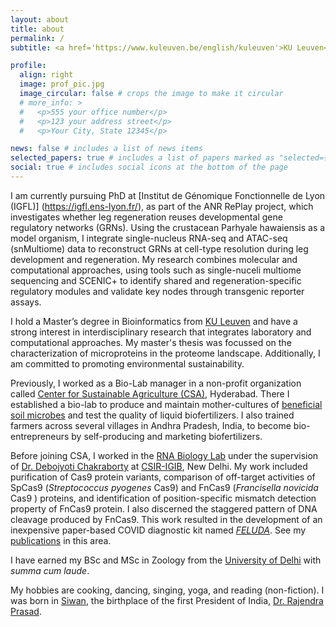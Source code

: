 ```yaml
---
layout: about
title: about
permalink: /
subtitle: <a href='https://www.kuleuven.be/english/kuleuven'>KU Leuven</a>

profile:
  align: right
  image: prof_pic.jpg
  image_circular: false # crops the image to make it circular
  # more_info: >
  #   <p>555 your office number</p>
  #   <p>123 your address street</p>
  #   <p>Your City, State 12345</p>

news: false # includes a list of news items
selected_papers: true # includes a list of papers marked as "selected={true}"
social: true # includes social icons at the bottom of the page
---
```

I am currently pursuing PhD at [Institut de Génomique Fonctionnelle de Lyon (IGFL)] (https://igfl.ens-lyon.fr/), as part of the ANR RePlay project, which investigates whether leg regeneration reuses developmental gene regulatory networks (GRNs). Using the crustacean Parhyale hawaiensis as a model organism, I integrate single-nucleus RNA-seq and ATAC-seq (snMultiome) data to reconstruct GRNs at cell-type resolution during leg development and regeneration. My research combines molecular and computational approaches, using tools such as single-nuceli multiome sequencing and SCENIC+ to identify shared and regeneration-specific regulatory modules and validate key nodes through transgenic reporter assays.

I hold a Master’s degree in Bioinformatics from [KU Leuven](https://www.kuleuven.be/english/kuleuven/index.html) and have a strong interest in interdisciplinary research that integrates laboratory and computational approaches. My master's thesis was focussed on the characterization of microproteins in the proteome landscape. Additionally, I am committed to promoting environmental sustainability. 

Previously, I worked as a Bio-Lab manager in a non-profit organization called [Center for Sustainable Agriculture (CSA)](https://en.wikipedia.org/wiki/Centre_for_Sustainable_Agriculture), Hyderabad. There I established a bio-lab to produce and maintain mother-cultures of [beneficial soil microbes](https://en.wikipedia.org/wiki/Biofertilizer) and test the quality of liquid biofertilizers. I also trained farmers across several villages in Andhra Pradesh, India, to become bio-entrepreneurs by self-producing and marketing biofertilizers.

Before joining CSA, I worked in the [RNA Biology Lab](https://www.rnabiologylab.co.in/) under the supervision of [Dr. Debojyoti Chakraborty](https://scholar.google.com/citations?user=PKSTTQ8AAAAJ&hl=en) at [CSIR-IGIB](https://www.igib.res.in/), New Delhi. My work included purification of Cas9 protein variants, comparison of off-target activities of SpCas9 (_Streptococcus pyogenes_ Cas9) and FnCas9 (_Francisella novicida_ Cas9 ) proteins, and identification of position-specific mismatch detection property of FnCas9 protein. I also discerned the staggered pattern of DNA cleavage produced by FnCas9. This work resulted in the development of an inexpensive paper-based COVID diagnostic kit named _[FELUDA](https://www.bbc.com/news/world-asia-india-54338864)_. See my [publications](/publications) in this area. 

I have earned my BSc and MSc in Zoology from the [University of Delhi](https://en.wikipedia.org/wiki/Delhi_University) with _summa cum laude_.

My hobbies are cooking, dancing, singing, yoga, and reading (non-fiction). I was born in [Siwan](https://siwan.nic.in/history/), the birthplace of the first President of India, [Dr. Rajendra Prasad](https://en.wikipedia.org/wiki/Rajendra_Prasad).
